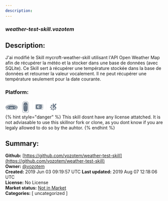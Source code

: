 ```yaml
---
description: 
---
```


### _weather-test-skill.vozotem_  
## Description:  
J'ai modifié le Skill mycroft-weather-skill utilisant l'API Open Weather Map afin de récupérer la météo et la stocker dans une base de données (avec SQLite). Ce Skill sert à récupérer une température stockée dans la base de données et retourner la valeur vocalement. Il ne peut récupérer une température seulement pour la date courante.  
  
  
### Platform:  
 ![Mark I](../.gitbook/assets/mark-1-icon.png)  ![Mark II](../.gitbook/assets/mark-2-icon.png)  ![Picroft](../.gitbook/assets/picroft-icon.png)  ![plasmoid](../.gitbook/assets/kde.png)   
{% hint style="danger" %}
This skill dosnt have any license attatched. It is not adviasable to use this skillnor fork or clone, as you dont know if you are legaly allowed to do so by the auhtor.
{% endhint %}
  
## Summary:  
**Github:** [https://github.com/vozotem/weather-test-skill](https://github.com/vozotem/weather-test-skill)  
**Owner:** [@vozotem](https://github.com/vozotem)  
**Created:** 2019 Jun 03 09:19:57 UTC  **Last updated:** 2019 Aug 07 12:18:06 UTC  
**License:** No License  
**Market status:** [Not in Market](https://market.mycroft.ai/skill/)  
**Categories:** [ uncategorized ]   
